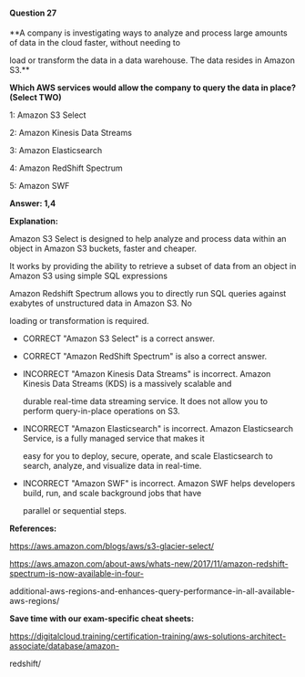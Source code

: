 #### Question  27


**A company is investigating ways to analyze and process large amounts of data in the cloud faster, without needing to

load or transform the data in a data warehouse. The data resides in Amazon S3.**


**Which AWS services would allow the company to query the data in place? (Select TWO)**


1: Amazon S3 Select


2: Amazon Kinesis Data Streams


3: Amazon Elasticsearch


4: Amazon RedShift Spectrum


5: Amazon SWF


**Answer: 1,4**


**Explanation:**


Amazon S3 Select is designed to help analyze and process data within an object in Amazon S3 buckets, faster and cheaper.

It works by providing the ability to retrieve a subset of data from an object in Amazon S3 using simple SQL expressions


Amazon Redshift Spectrum allows you to directly run SQL queries against exabytes of unstructured data in Amazon S3. No

loading or transformation is required.


- CORRECT "Amazon S3 Select" is a correct answer.


- CORRECT "Amazon RedShift Spectrum" is also a correct answer.


- INCORRECT "Amazon Kinesis Data Streams" is incorrect. Amazon Kinesis Data Streams (KDS) is a massively scalable and

  durable real-time data streaming service. It does not allow you to perform query-in-place operations on S3.


- INCORRECT "Amazon Elasticsearch" is incorrect. Amazon Elasticsearch Service, is a fully managed service that makes it

  easy for you to deploy, secure, operate, and scale Elasticsearch to search, analyze, and visualize data in real-time.


- INCORRECT "Amazon SWF" is incorrect. Amazon SWF helps developers build, run, and scale background jobs that have

  parallel or sequential steps.


**References:**


https://aws.amazon.com/blogs/aws/s3-glacier-select/


https://aws.amazon.com/about-aws/whats-new/2017/11/amazon-redshift-spectrum-is-now-available-in-four-

additional-aws-regions-and-enhances-query-performance-in-all-available-aws-regions/


**Save time with our exam-specific cheat sheets:**


https://digitalcloud.training/certification-training/aws-solutions-architect-associate/database/amazon-

redshift/

